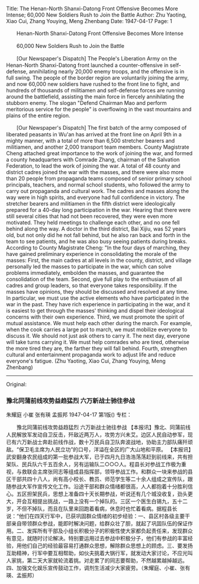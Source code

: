 Title: The Henan-North Shanxi-Datong Front Offensive Becomes More Intense; 60,000 New Soldiers Rush to Join the Battle
Author: Zhu Yaoting, Xiao Cui, Zhang Youying, Meng Zhenbang
Date: 1947-04-17
Page: 1

　　Henan-North Shanxi-Datong Front Offensive Becomes More Intense

　　60,000 New Soldiers Rush to Join the Battle

　　[Our Newspaper's Dispatch] The People's Liberation Army on the Henan-North Shanxi-Datong front launched a counter-offensive in self-defense, annihilating nearly 20,000 enemy troops, and the offensive is in full swing. The people of the border region are voluntarily joining the army, and now 60,000 new soldiers have rushed to the front line to fight, and hundreds of thousands of militiamen and self-defense forces are running around the battlefield, assisting the main force in fiercely annihilating the stubborn enemy. The slogan "Defend Chairman Mao and perform meritorious service for the people" is overflowing in the vast mountains and plains of the entire region.

　　[Our Newspaper's Dispatch] The first batch of the army composed of liberated peasants in Wu'an has arrived at the front line on April 9th in a mighty manner, with a total of more than 6,500 stretcher bearers and militiamen, and another 2,000 transport team members. County Magistrate Cheng attached great importance to the work of joining the war, and formed a county headquarters with Comrade Zhang, chairman of the Salvation Federation, to lead the work of joining the war. A total of 48 county and district cadres joined the war with the masses, and there were also more than 20 people from propaganda teams composed of senior primary school principals, teachers, and normal school students, who followed the army to carry out propaganda and cultural work. The cadres and masses along the way were in high spirits, and everyone had full confidence in victory. The stretcher bearers and militiamen in the fifth district were ideologically prepared for a 40-day long participation in the war. Hearing that there were still several cities that had not been recovered, they were even more motivated. They held meetings to challenge each other, and no one fell behind along the way. A doctor in the third district, Bai Xijiu, was 52 years old, but not only did he not fall behind, but he also ran back and forth in the team to see patients, and he was also busy seeing patients during breaks. According to County Magistrate Cheng: "In the four days of marching, they have gained preliminary experience in consolidating the morale of the masses: First, the main cadres at all levels in the county, district, and village personally led the masses to participate in the war, which can solve problems immediately, embolden the masses, and guarantee the consolidation of the team. Second, give full play to the enthusiasm of all cadres and group leaders, so that everyone takes responsibility. If the masses have opinions, they should be discussed and resolved at any time. In particular, we must use the active elements who have participated in the war in the past. They have rich experience in participating in the war, and it is easiest to get through the masses' thinking and dispel their ideological concerns with their own experience. Third, we must promote the spirit of mutual assistance. We must help each other during the march. For example, when the cook carries a large pot to march, we must mobilize everyone to discuss it. We should not just ask others to carry it. The next day, everyone will take turns carrying it. We must help comrades who are tired, otherwise the more tired they are, the farther they will fall behind. Fourth, strengthen cultural and entertainment propaganda work to adjust life and reduce everyone's fatigue. (Zhu Yaoting, Xiao Cui, Zhang Youying, Meng Zhenbang)



<hr /> 

Original: 


### 豫北同蒲前线攻势益趋猛烈  六万新战士驰往参战
朱耀庭  小崔  张有瑛  孟振邦
1947-04-17
第1版()
专栏：

　　豫北同蒲前线攻势益趋猛烈
    六万新战士驰往参战
    【本报讯】豫北、同蒲前线人民解放军发动自卫反击，歼敌近两万人，攻势方兴未艾。边区人民自动参军，现已有六万新战士奔赴前线作战，数十万民兵自卫队奔波战地，协助主力部队痛歼顽敌。“保卫毛主席为人民立功”的口号，洋溢在全区的广大山地和平原。
    【本报讯】武安翻身农民组成的第一批参战大军，已于四月九日浩浩荡荡赶到前线来，共有担架队、民兵队六千五百余人，另有运输队二○○○人。程县长对参战工作极为重视，与救联会主席张同志等组成县指挥部，领导参战工作。和群众一块来参战的县区干部共四十八人，尚有高小校长、教员、师范学生等二十余人组成之宣传队，跟随参战大军作宣传文化工作。沿途干部和群众情绪都很高，人人都抱着十分胜利信心。五区担架民兵，思想上准备四十天长期参战，听说还有几个城没收复，劲头更大，开会互相提出挑战，一路上没有一个掉队的。三区一个医生白锡九，五十二岁，不但不掉队，而且在队里来回跑着看病，休息时也忙着看病。据程县长说：“他们在四天行军中，已获巩固群众情绪的初步经验：一、县区村各级主要干部亲自带领群众参战，能即时解决问题，给群众壮了胆，就起了巩固队伍的保证作用。二、发挥所有干部及小组长积极分子的积极性使大家都负起责任来，发现群众有意见，就随时讨论解决。特别要运用过去参战中积极分子，他们有参战的丰富经验，用他们自己的经验最容易打通群众思想，解除群众思想上的顾虑。三、要发扬互助精神，行军中要互相帮助，如伙夫挑着大锅行军，就发动大家讨论，不应光叫人家挑，第二天大家就轮流着挑。对走累了的同志要帮助，不然越累越掉越远。四、加强文化娱乐宣传鼓动工作，调剂生活减少大家疲劳。（朱耀庭、小崔、张有瑛、孟振邦）
